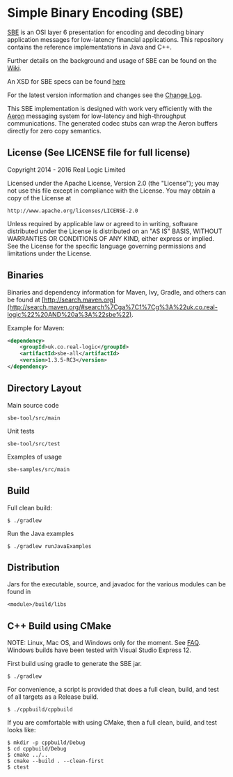 Simple Binary Encoding (SBE)
============================

[SBE](https://github.com/FIXTradingCommunity/fix-simple-binary-encoding) is an OSI layer 6 presentation for 
encoding and decoding binary application messages for low-latency financial applications. This repository contains 
the reference implementations in Java and C++.

Further details on the background and usage of SBE can be found on the
[Wiki](https://github.com/real-logic/simple-binary-encoding/wiki).

An XSD for SBE specs can be found
[here](https://github.com/real-logic/simple-binary-encoding/blob/master/sbe-tool/src/main/resources/fpl/SimpleBinary1-0.xsd)

For the latest version information and changes see the [Change Log](https://github.com/real-logic/simple-binary-encoding/wiki/Change-Log). 

This SBE implementation is designed with work very efficiently with the [Aeron](https://github.com/real-logic/Aeron) 
messaging system for low-latency and high-throughput communications. The generated codec stubs can wrap the Aeron buffers
directly for zero copy semantics. 

License (See LICENSE file for full license)
-------------------------------------------
Copyright 2014 - 2016 Real Logic Limited

Licensed under the Apache License, Version 2.0 (the "License");
you may not use this file except in compliance with the License.
You may obtain a copy of the License at

    http://www.apache.org/licenses/LICENSE-2.0

Unless required by applicable law or agreed to in writing, software
distributed under the License is distributed on an "AS IS" BASIS,
WITHOUT WARRANTIES OR CONDITIONS OF ANY KIND, either express or implied.
See the License for the specific language governing permissions and
limitations under the License.


Binaries
--------
Binaries and dependency information for Maven, Ivy, Gradle, and others can be found at 
[http://search.maven.org](http://search.maven.org/#search%7Cga%7C1%7Cg%3A%22uk.co.real-logic%22%20AND%20a%3A%22sbe%22).

Example for Maven:

```xml
<dependency>
    <groupId>uk.co.real-logic</groupId>
    <artifactId>sbe-all</artifactId>
    <version>1.3.5-RC3</version>
</dependency>
```


Directory Layout
----------------
Main source code

    sbe-tool/src/main

Unit tests

    sbe-tool/src/test

Examples of usage

    sbe-samples/src/main


Build
-----
Full clean build:

    $ ./gradlew

Run the Java examples

    $ ./gradlew runJavaExamples


Distribution
------------
Jars for the executable, source, and javadoc for the various modules can be found in

    <module>/build/libs


C++ Build using CMake
---------------------
NOTE: Linux, Mac OS, and Windows only for the moment. See
[FAQ](https://github.com/real-logic/simple-binary-encoding/wiki/Frequently-Asked-Questions).
Windows builds have been tested with Visual Studio Express 12.

First build using gradle to generate the SBE jar.

    $ ./gradlew

For convenience, a script is provided that does a full clean, build, and test of all targets as a Release build.

    $ ./cppbuild/cppbuild

If you are comfortable with using CMake, then a full clean, build, and test looks like:

    $ mkdir -p cppbuild/Debug
    $ cd cppbuild/Debug
    $ cmake ../..
    $ cmake --build . --clean-first
    $ ctest




